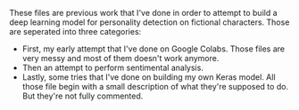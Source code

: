 These files are previous work that I've done in order to attempt to build a deep learning model for personality detection on fictional characters.
Those are seperated into three categories:

* First, my early attempt that I've done on Google Colabs. Those files are very messy and most of them doesn't work anymore.
* Then an attempt to perform sentimental analysis.
* Lastly, some tries that I've done on building my own Keras model. All those file begin with a small description of what they're supposed to do. But they're not fully commented.

